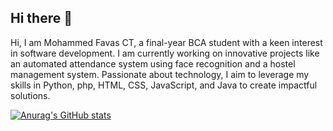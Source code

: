 ## Hi there 👋

Hi, I am Mohammed Favas CT, a final-year BCA student with a keen interest in software development. I am currently working on innovative projects like an automated attendance system using face recognition and a hostel management system. Passionate about technology, I aim to leverage my skills in Python, php, HTML, CSS, JavaScript, and Java to create impactful solutions.

[![Anurag's GitHub stats](https://github-readme-stats.vercel.app/api?username=favas-mohd)](https://github.com/anuraghazra/github-readme-stats)

